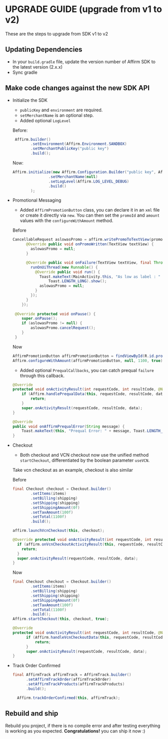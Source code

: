UPGRADE GUIDE (upgrade from v1 to v2)
==================

These are the steps to upgrade from SDK v1 to v2


## Updating Dependencies
- In your `build.gradle` file, update the version number of Affirm SDK to the latest version (2.x.x)
- Sync gradle

## Make code changes against the new SDK API
- Initialize the SDK
  - `publicKey` and `environment` are required.
  - `setMerchantName` is an optional step.
  - Added optional `LogLevel`
  
  Before:
  ```java
   Affirm.builder()
          .setEnvironment(Affirm.Environment.SANDBOX)
          .setMerchantPublicKey("public key")
          .build();
  ```
  
  Now:
  ```java
  Affirm.initialize(new Affirm.Configuration.Builder("public key", Affirm.Environment.SANDBOX)
                  .setMerchantName(null)
                  .setLogLevel(Affirm.LOG_LEVEL_DEBUG)
                  .build()
          );
  ```
  
- Promotional Messaging
  - Added `AffirmPromotionButton` class, you can declare it in an `xml` file or create it directly via `new`. You can then set the `promoId` and `amount` values with the `configureWithAmount` method. 
  
  Before
  ```java
  CancellableRequest aslowasPromo = affirm.writePromoToTextView(promo, null, 1100, AffirmDisplayTypeLogo, AffirmColorTypeBlue, true, new PromoCallback() {
        @Override public void onPromoWritten(TextView textView) {
          aslowasPromo = null;
        }
  
        @Override public void onFailure(TextView textView, final Throwable throwable) {
          runOnUiThread(new Runnable() {
            @Override public void run() {
              Toast.makeText(MainActivity.this, "As low as label : " + throwable.getMessage(),
                  Toast.LENGTH_LONG).show();
              aslowasPromo = null;
            }
          });
        }
      });
 
   @Override protected void onPause() {
      super.onPause();
      if (aslowasPromo != null) {
          aslowasPromo.cancelRequest();
      }
   }
  ```
  
  Now
  ```java
  AffirmPromotionButton affirmPromotionButton = findViewById(R.id.promo);
  Affirm.configureWithAmount(affirmPromotionButton, null, 1100, true);
  ```
  
  - Added optional `PrequalCallbacks`, you can catch prequal `failure` through this callback.

  ```java
  @Override
  protected void onActivityResult(int requestCode, int resultCode, @Nullable Intent data) {
      if (Affirm.handlePrequalData(this, requestCode, resultCode, data)) {
          return;
      }
      super.onActivityResult(requestCode, resultCode, data);
  }

  @Override
  public void onAffirmPrequalError(String message) {
      Toast.makeText(this, "Prequal Error: " + message, Toast.LENGTH_LONG).show();
  }
  ```


- Checkout
  - Both checkout and VCN checkout now use the unified method `startCheckout`, differentiated by the boolean parameter `useVCN`.
  
  Take vcn checkout as an example, checkout is also similar

  Before
  ```java
  final Checkout checkout = Checkout.builder()
          .setItems(items)
          .setBilling(shipping)
          .setShipping(shipping)
          .setShippingAmount(0f)
          .setTaxAmount(100f)
          .setTotal(1100f)
          .build();
  
  affirm.launchVcnCheckout(this, checkout);
  
  @Override protected void onActivityResult(int requestCode, int resultCode, Intent data) {
    if (affirm.onVcnCheckoutActivityResult(this, requestCode, resultCode, data)) {
      return;
    }
    super.onActivityResult(requestCode, resultCode, data);
  }
  ```
  
  Now
  ```java
  final Checkout checkout = Checkout.builder()
          .setItems(items)
          .setBilling(shipping)
          .setShipping(shipping)
          .setShippingAmount(0f)
          .setTaxAmount(100f)
          .setTotal(1100f)
          .build();
  Affirm.startCheckout(this, checkout, true);
  
  @Override
  protected void onActivityResult(int requestCode, int resultCode, @Nullable Intent data) {
        if (Affirm.handleVcnCheckoutData(this, requestCode, resultCode, data)) {
            return;
        }
        super.onActivityResult(requestCode, resultCode, data);
  }
  ```
- Track Order Confirmed
  ```java
  final AffirmTrack affirmTrack = AffirmTrack.builder()
        .setAffirmTrackOrder(affirmTrackOrder)
        .setAffirmTrackProducts(affirmTrackProducts)
        .build();

    Affirm.trackOrderConfirmed(this, affirmTrack);
  ```
  
## Rebuild and ship
Rebuild you project, if there is no compile error and after testing everything is working as you expected. **Congratulations!** you can ship it now :)

